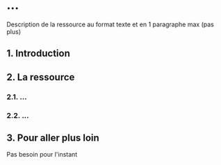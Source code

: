 # ...
Description de la ressource au format texte et en 1 paragraphe max (pas plus)

## 1. Introduction


## 2. La ressource
### 2.1. ...


### 2.2. ...


## 3. Pour aller plus loin
Pas besoin pour l'instant


